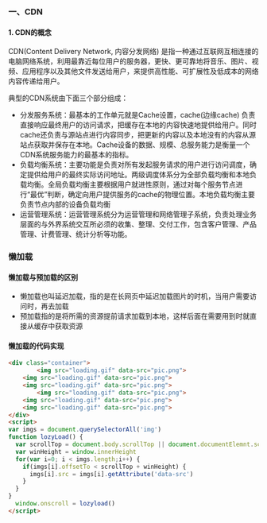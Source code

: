 ### 一、CDN

#### 1. CDN的概念

CDN(Content Delivery Network, 内容分发网络) 是指一种通过互联网互相连接的电脑网络系统，利用最靠近每位用户的服务器，更快、更可靠地将音乐、图片、视频、应用程序以及其他文件发送给用户，来提供高性能、可扩展性及低成本的网络内容传递给用户。

典型的CDN系统由下面三个部分组成：

- 分发服务系统：最基本的工作单元就是Cache设置，cache(边缘cache) 负责直接响应最终用户的访问请求，把缓存在本地的内容快速地提供给用户。同时cache还负责与源站点进行内容同步，把更新的内容以及本地没有的内容从源站点获取并保存在本地。Cache设备的数据、规模、总服务能力是衡量一个CDN系统服务能力的最基本的指标。
- 负载均衡系统：主要功能是负责对所有发起服务请求的用户进行访问调度，确定提供给用户的最终实际访问地址。两级调度体系分为全部负载均衡和本地负载均衡。全局负载均衡主要根据用户就进性原则，通过对每个服务节点进行“最优”判断，确定向用户提供服务的cache的物理位置。本地负载均衡主要负责节点内部的设备负载均衡
- 运营管理系统：运营管理系统分为运营管理和网络管理子系统，负责处理业务层面的与外界系统交互所必须的收集、整理、交付工作，包含客户管理、产品管理、计费管理、统计分析等功能。

### 懒加载

#### 懒加载与预加载的区别

- 懒加载也叫延迟加载，指的是在长网页中延迟加载图片的时机，当用户需要访问时，再去加载
- 预加载指的是将所需的资源提前请求加载到本地，这样后面在需要用到时就直接从缓存中获取资源

#### 懒加载的代码实现

```html
<div class="container">
		<img src="loading.gif" data-src="pic.png">
  	<img src="loading.gif" data-src="pic.png">
  	<img src="loading.gif" data-src="pic.png">
 		<img src="loading.gif" data-src="pic.png">
  	<img src="loading.gif" data-src="pic.png">
  	<img src="loading.gif" data-src="pic.png">
</div>
<script>
var imgs = document.querySelectorAll('img')
function lozyLoad() {
  var scrollTop = document.body.scrollTop || document.documentElemnt.scrollTop
  var winHeight = window.innerHeight
  for(var i=0; i < imgs.length;i++) {
    if(imgs[i].offsetTo < scrollTop + winHeight) {
      imgs[i].src = imgs[i].getAttribute('data-src')
    }
  }
}
  window.onscroll = lozyload()
</script>
```

